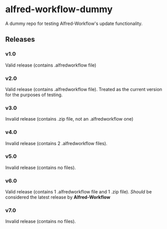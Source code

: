 alfred-workflow-dummy
=====================

A dummy repo for testing Alfred-Workflow's update functionality.

## Releases ##

### v1.0 ###

Valid release (contains .alfredworkflow file)

### v2.0 ###

Valid release (contains .alfredworkflow file). Treated as the current version for the purposes of testing.

### v3.0 ###

Invalid release (contains .zip file, not an .alfredworkflow one)

### v4.0 ###

Invalid release (contains  2 .alfredworkflow files).

### v5.0 ###

Invalid release (contains no files).

### v6.0 ###

Valid release (contains 1 .alfredworkflow file and 1 .zip file). *Should* be considered the latest release by **Alfred-Workflow**

### v7.0 ###

Invalid release (contains no files).
